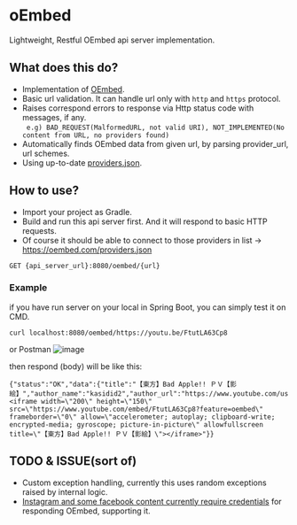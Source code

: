 # oEmbed
Lightweight, Restful OEmbed api server implementation.

## What does this do?
- Implementation of [OEmbed](https://oembed.com/).
- Basic url validation. It can handle url only with `http` and `https` protocol.
- Raises correspond errors to response via Http status code with messages, if any. \
` e.g) BAD_REQUEST(MalformedURL, not valid URI), NOT_IMPLEMENTED(No content from URL, no providers found)`
- Automatically finds OEmbed data from given url, by parsing provider_url, url schemes.
- Using up-to-date [providers.json](https://oembed.com/providers.json).

## How to use?
- Import your project as Gradle.
- Build and run this api server first. And it will respond to basic HTTP requests.
- Of course it should be able to connect to those providers in list -> https://oembed.com/providers.json


```
GET {api_server_url}:8080/oembed/{url}
```

### Example
if you have run server on your local in Spring Boot, you can simply test it on CMD.
```
curl localhost:8080/oembed/https://youtu.be/FtutLA63Cp8
```

or Postman
![image](https://user-images.githubusercontent.com/93891414/181448587-a1fbe099-31e9-4455-8493-99d9bb4828e0.png)

then respond (body) will be like this:
```
{"status":"OK","data":{"title":"【東方】Bad Apple!! ＰＶ【影絵】","author_name":"kasidid2","author_url":"https://www.youtube.com/user/kasidid2","type":"video","height":150,"width":200,"version":"1.0","provider_name":"YouTube","provider_url":"https://www.youtube.com/","thumbnail_height":360,"thumbnail_width":480,"thumbnail_url":"https://i.ytimg.com/vi/FtutLA63Cp8/hqdefault.jpg","html":"<iframe width=\"200\" height=\"150\" src=\"https://www.youtube.com/embed/FtutLA63Cp8?feature=oembed\" frameborder=\"0\" allow=\"accelerometer; autoplay; clipboard-write; encrypted-media; gyroscope; picture-in-picture\" allowfullscreen title=\"【東方】Bad Apple!! ＰＶ【影絵】\"></iframe>"}}
```

## TODO & ISSUE(sort of)
- Custom exception handling, currently this uses random exceptions raised by internal logic.
- [Instagram and some facebook content currently require credentials](https://developers.facebook.com/docs/instagram/oembed/) for responding OEmbed, supporting it.
